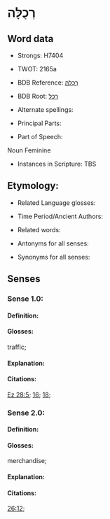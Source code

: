 # רְכֻלָּה

<!-- Status: S2="NeedsEdits" -->
<!-- Lexica used for edits:   -->

## Word data

* Strongs: H7404

* TWOT: 2165a

* BDB Reference: [רְכֻלָּה](rc://en/bdb/dict/t.cs.ab)

* BDB Root: [רכל](rc://en/bdb/dict/t.cs.aa)

* Alternate spellings:

* Principal Parts:

* Part of Speech:

Noun Feminine

* Instances in Scripture: TBS

## Etymology:

* Related Language glosses:

* Time Period/Ancient Authors:

* Related words:

* Antonyms for all senses:

* Synonyms for all senses:

## Senses

### Sense 1.0:

#### Definition:

#### Glosses:

traffic; 

#### Explanation:

#### Citations:

[Ez 28:5](rc://he/uhb/book/ezk/28/5); [16](rc://he/uhb/book/ezk/28/16); [18](rc://he/uhb/book/ezk/28/18); 

### Sense 2.0:

#### Definition:

#### Glosses:

merchandise; 

#### Explanation:

#### Citations:

[26:12](rc://he/uhb/book/ezk/26/12); 

